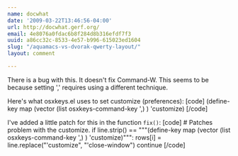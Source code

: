```yaml
---
name: docwhat
date: '2009-03-22T13:46:56-04:00'
url: http://docwhat.gerf.org/
email: 4e8076a0fdac6b8f284d8b316efdf7f3
uuid: a86cc32c-8533-4e57-b996-615023ed1604
slug: "/aquamacs-vs-dvorak-qwerty-layout/"
layout: comment

---
```


There is a bug with this.  It doesn't fix Command-W.  This seems to be because setting ',' requires using a different technique.

Here's what osxkeys.el uses to set customize (preferences):
[code]
(define-key map (vector (list osxkeys-command-key '\,) ) 'customize)
[/code]

I've added a little patch for this in the function <code>fix()</code>:
[code]
            # Patches problem with the customize.
            if line.strip() == &quot;&quot;&quot;(define-key map (vector (list osxkeys-command-key '\,) ) 'customize)&quot;&quot;&quot;:
                rows[i] = line.replace(&quot;'customize&quot;, &quot;'close-window&quot;)
                continue
[/code]
